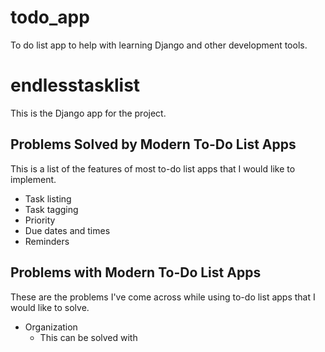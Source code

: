 # todo_app
To do list app to help with learning Django and other development tools.

# endlesstasklist
This is the Django app for the project.

## Problems Solved by Modern To-Do List Apps
This is a list of the features of most to-do list apps that I would like to implement.

- Task listing
- Task tagging
- Priority
- Due dates and times
- Reminders

## Problems with Modern To-Do List Apps
These are the problems I've come across while using to-do list apps that I would like to solve.

- Organization
  - This can be solved with 
